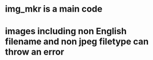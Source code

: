 # img_mkr is a main code 
# images including non English filename and non jpeg filetype can throw an error
